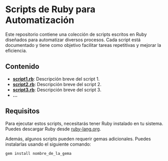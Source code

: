 # Scripts de Ruby para Automatización

Este repositorio contiene una colección de scripts escritos en Ruby diseñados para automatizar diversos procesos. Cada script está documentado y tiene como objetivo facilitar tareas repetitivas y mejorar la eficiencia.

## Contenido

- **[script1.rb](ruta/al/script1.rb)**: Descripción breve del script 1.
- **[script2.rb](ruta/al/script2.rb)**: Descripción breve del script 2.
- **[script3.rb](ruta/al/script3.rb)**: Descripción breve del script 3.
- **...**

## Requisitos

Para ejecutar estos scripts, necesitarás tener Ruby instalado en tu sistema. Puedes descargar Ruby desde [ruby-lang.org](https://www.ruby-lang.org/en/downloads/).

Además, algunos scripts pueden requerir gemas adicionales. Puedes instalarlas usando el siguiente comando:

```bash
gem install nombre_de_la_gema
